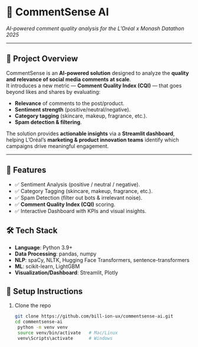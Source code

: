# 🧠 CommentSense AI  
*AI-powered comment quality analysis for the L’Oréal x Monash Datathon 2025*

---

## 📌 Project Overview  
CommentSense is an **AI-powered solution** designed to analyze the **quality and relevance of social media comments at scale**.  
It introduces a new metric — **Comment Quality Index (CQI)** — that goes beyond likes and shares by evaluating:  
- **Relevance** of comments to the post/product.  
- **Sentiment strength** (positive/neutral/negative).  
- **Category tagging** (skincare, makeup, fragrance, etc.).  
- **Spam detection & filtering**.  

The solution provides **actionable insights** via a **Streamlit dashboard**, helping L’Oréal’s **marketing & product innovation teams** identify which campaigns drive meaningful engagement.  

---

## 🎯 Features  
- ✅ Sentiment Analysis (positive / neutral / negative).  
- ✅ Category Tagging (skincare, makeup, fragrance, etc.).  
- ✅ Spam Detection (filter out bots & irrelevant noise).  
- ✅ **Comment Quality Index (CQI)** scoring.  
- ✅ Interactive Dashboard with KPIs and visual insights.  

## 🛠 Tech Stack  
- **Language**: Python 3.9+  
- **Data Processing**: pandas, numpy  
- **NLP**: spaCy, NLTK, Hugging Face Transformers, sentence-transformers  
- **ML**: scikit-learn, LightGBM  
- **Visualization/Dashboard**: Streamlit, Plotly  

## 🚀 Setup Instructions

1. Clone the repo
   ```bash
   git clone https://github.com/bill-ion-ux/commentsense-ai.git
   cd commentsense-ai
    python -m venv venv
    source venv/bin/activate   # Mac/Linux
    venv\Scripts\activate      # Windows